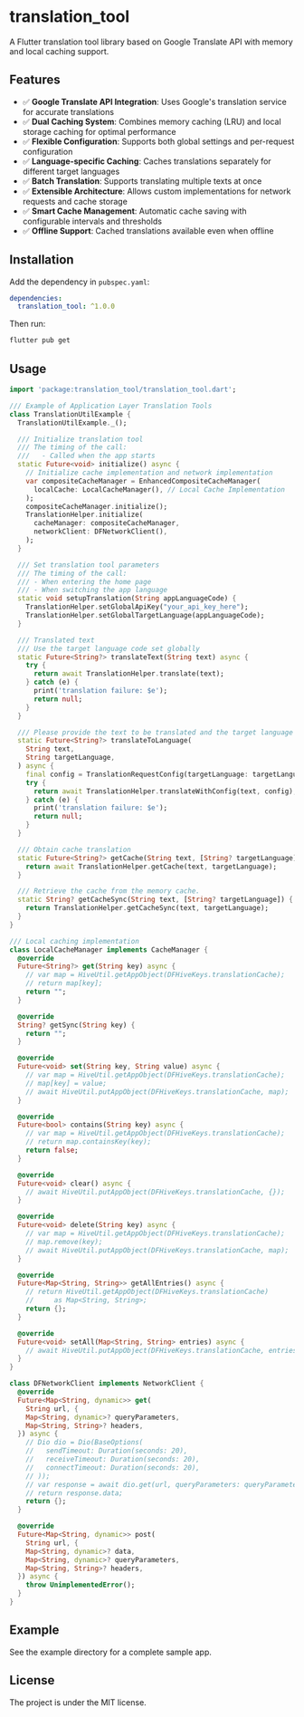 # translation_tool

A Flutter translation tool library based on Google Translate API with memory and local caching support.

## Features

- ✅ **Google Translate API Integration**: Uses Google's translation service for accurate translations
- ✅ **Dual Caching System**: Combines memory caching (LRU) and local storage caching for optimal performance
- ✅ **Flexible Configuration**: Supports both global settings and per-request configuration
- ✅ **Language-specific Caching**: Caches translations separately for different target languages
- ✅ **Batch Translation**: Supports translating multiple texts at once
- ✅ **Extensible Architecture**: Allows custom implementations for network requests and cache storage
- ✅ **Smart Cache Management**: Automatic cache saving with configurable intervals and thresholds
- ✅ **Offline Support**: Cached translations available even when offline

## Installation
Add the dependency in `pubspec.yaml`:

```yaml 
dependencies:
  translation_tool: ^1.0.0
```

Then run:
``` bash
flutter pub get
```

## Usage

```dart
import 'package:translation_tool/translation_tool.dart';

/// Example of Application Layer Translation Tools
class TranslationUtilExample {
  TranslationUtilExample._();

  /// Initialize translation tool
  /// The timing of the call:
  ///   - Called when the app starts
  static Future<void> initialize() async {
    // Initialize cache implementation and network implementation
    var compositeCacheManager = EnhancedCompositeCacheManager(
      localCache: LocalCacheManager(), // Local Cache Implementation
    );
    compositeCacheManager.initialize();
    TranslationHelper.initialize(
      cacheManager: compositeCacheManager,
      networkClient: DFNetworkClient(),
    );
  }

  /// Set translation tool parameters
  /// The timing of the call:
  /// - When entering the home page
  /// - When switching the app language
  static void setupTranslation(String appLanguageCode) {
    TranslationHelper.setGlobalApiKey("your_api_key_here");
    TranslationHelper.setGlobalTargetLanguage(appLanguageCode);
  }

  /// Translated text
  /// Use the target language code set globally
  static Future<String?> translateText(String text) async {
    try {
      return await TranslationHelper.translate(text);
    } catch (e) {
      print('translation failure: $e');
      return null;
    }
  }

  /// Please provide the text to be translated and the target language code.
  static Future<String?> translateToLanguage(
    String text,
    String targetLanguage,
  ) async {
    final config = TranslationRequestConfig(targetLanguage: targetLanguage);
    try {
      return await TranslationHelper.translateWithConfig(text, config);
    } catch (e) {
      print('translation failure: $e');
      return null;
    }
  }

  /// Obtain cache translation
  static Future<String?> getCache(String text, [String? targetLanguage]) async {
    return await TranslationHelper.getCache(text, targetLanguage);
  }

  /// Retrieve the cache from the memory cache.
  static String? getCacheSync(String text, [String? targetLanguage]) {
    return TranslationHelper.getCacheSync(text, targetLanguage);
  }
}

/// Local caching implementation
class LocalCacheManager implements CacheManager {
  @override
  Future<String?> get(String key) async {
    // var map = HiveUtil.getAppObject(DFHiveKeys.translationCache);
    // return map[key];
    return "";
  }

  @override
  String? getSync(String key) {
    return "";
  }

  @override
  Future<void> set(String key, String value) async {
    // var map = HiveUtil.getAppObject(DFHiveKeys.translationCache);
    // map[key] = value;
    // await HiveUtil.putAppObject(DFHiveKeys.translationCache, map);
  }

  @override
  Future<bool> contains(String key) async {
    // var map = HiveUtil.getAppObject(DFHiveKeys.translationCache);
    // return map.containsKey(key);
    return false;
  }

  @override
  Future<void> clear() async {
    // await HiveUtil.putAppObject(DFHiveKeys.translationCache, {});
  }

  @override
  Future<void> delete(String key) async {
    // var map = HiveUtil.getAppObject(DFHiveKeys.translationCache);
    // map.remove(key);
    // await HiveUtil.putAppObject(DFHiveKeys.translationCache, map);
  }

  @override
  Future<Map<String, String>> getAllEntries() async {
    // return HiveUtil.getAppObject(DFHiveKeys.translationCache)
    //     as Map<String, String>;
    return {};
  }

  @override
  Future<void> setAll(Map<String, String> entries) async {
    // await HiveUtil.putAppObject(DFHiveKeys.translationCache, entries);
  }
}

class DFNetworkClient implements NetworkClient {
  @override
  Future<Map<String, dynamic>> get(
    String url, {
    Map<String, dynamic>? queryParameters,
    Map<String, String>? headers,
  }) async {
    // Dio dio = Dio(BaseOptions(
    //   sendTimeout: Duration(seconds: 20),
    //   receiveTimeout: Duration(seconds: 20),
    //   connectTimeout: Duration(seconds: 20),
    // ));
    // var response = await dio.get(url, queryParameters: queryParameters);
    // return response.data;
    return {};
  }

  @override
  Future<Map<String, dynamic>> post(
    String url, {
    Map<String, dynamic>? data,
    Map<String, dynamic>? queryParameters,
    Map<String, String>? headers,
  }) async {
    throw UnimplementedError();
  }
}

```



## Example

See the example directory for a complete sample app.


## License

The project is under the MIT license.


